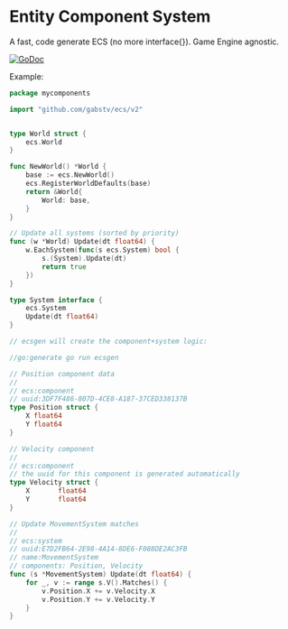# Entity Component System

A fast, code generate ECS (no more interface{}). Game Engine agnostic.

[![GoDoc](https://godoc.org/github.com/gabstv/ecs?status.svg)](https://godoc.org/github.com/gabstv/ecs)

Example:

```go
package mycomponents

import "github.com/gabstv/ecs/v2"


type World struct {
	ecs.World
}

func NewWorld() *World {
	base := ecs.NewWorld()
	ecs.RegisterWorldDefaults(base)
	return &World{
		World: base,
	}
}

// Update all systems (sorted by priority)
func (w *World) Update(dt float64) {
	w.EachSystem(func(s ecs.System) bool {
		s.(System).Update(dt)
		return true
	})
}

type System interface {
	ecs.System
	Update(dt float64)
}

// ecsgen will create the component+system logic:

//go:generate go run ecsgen

// Position component data
//
// ecs:component
// uuid:3DF7F486-807D-4CE8-A187-37CED338137B
type Position struct {
	X float64
	Y float64
}

// Velocity component
//
// ecs:component
// the uuid for this component is generated automatically
type Velocity struct {
	X       float64
	Y       float64
}

// Update MovementSystem matches
//
// ecs:system
// uuid:E7D2FB64-2E98-4A14-8DE6-F088DE2AC3FB
// name:MovementSystem
// components: Position, Velocity
func (s *MovementSystem) Update(dt float64) {
	for _, v := range s.V().Matches() {
		v.Position.X += v.Velocity.X
		v.Position.Y += v.Velocity.Y
	}
}

```